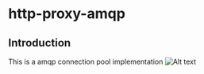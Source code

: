 # http-proxy-amqp

## Introduction
This is a amqp connection pool implementation
![Alt text](https://github.com/iyidan/http-proxy-amqp/raw/master/intro.jpg)